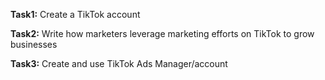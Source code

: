 **Task1:**
Create a TikTok account

**Task2:**
Write how marketers leverage marketing efforts on TikTok to grow businesses
 
**Task3:**
Create and use TikTok Ads Manager/account
